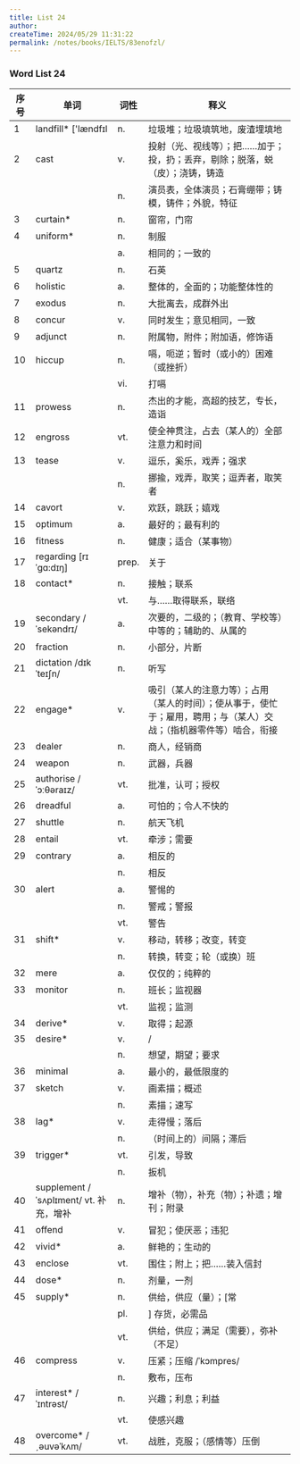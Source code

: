 ```yaml
---
title: List 24
author:
createTime: 2024/05/29 11:31:22
permalink: /notes/books/IELTS/83enofzl/
---
```


### Word List 24

| 序号 | 单词       | 词性    | 释义                                  |
|------|------------|---------|---------------------------------------|
| 1 | landfill* ['lændfɪl | n. | 垃圾堆；垃圾填筑地，废渣埋填地 |
| 2 | cast | v. | 投射（光、视线等）；把……加于；投，扔；丢弃，剔除；脱落，蜕（皮）；浇铸，铸造 |
|      |            | n.   | 演员表，全体演员；石膏绷带；铸模，铸件；外貌，特征 |
| 3 | curtain* | n. | 窗帘，门帘 |
| 4 | uniform* | n. | 制服 |
|      |            | a.   | 相同的；一致的 |
| 5 | quartz | n. | 石英 |
| 6 | holistic | a. | 整体的，全面的；功能整体性的 |
| 7 | exodus | n. | 大批离去，成群外出 |
| 8 | concur | v. | 同时发生；意见相同，一致 |
| 9 | adjunct | n. | 附属物，附件；附加语，修饰语 |
| 10 | hiccup | n. | 嗝，呃逆；暂时（或小的）困难（或挫折） |
|      |            | vi.   | 打嗝 |
| 11 | prowess | n. | 杰出的才能，高超的技艺，专长，造诣 |
| 12 | engross | vt. | 使全神贯注，占去（某人的）全部注意力和时间 |
| 13 | tease | v. | 逗乐，奚乐，戏弄；强求 |
|      |            | n.   | 挪揄，戏弄，取笑；逗弄者，取笑者 |
| 14 | cavort | v. | 欢跃，跳跃；嬉戏 |
| 15 | optimum | a. | 最好的；最有利的 |
| 16 | fitness | n. | 健康；适合（某事物） |
| 17 | regarding [rɪˈgɑ:dɪŋ] | prep. | 关于 |
| 18 | contact* | n. | 接触；联系 |
|      |            | vt.   | 与……取得联系，联络 |
| 19 | secondary /ˈsekəndrɪ/ | a. | 次要的，二级的；（教育、学校等）中等的；辅助的、从属的 |
| 20 | fraction | n. | 小部分，片断 |
| 21 | dictation /dɪkˈteɪʃn/ | n. | 听写 |
| 22 | engage* | v. | 吸引（某人的注意力等）；占用（某人的时间）；使从事于，使忙于；雇用，聘用；与（某人）交战；（指机器零件等）啮合，衔接 |
| 23 | dealer | n. | 商人，经销商 |
| 24 | weapon | n. | 武器，兵器 |
| 25 | authorise /ˈɔːθəraɪz/ | vt. | 批准，认可；授权 |
| 26 | dreadful | a. | 可怕的；令人不快的 |
| 27 | shuttle | n. | 航天飞机 |
| 28 | entail | vt. | 牵涉；需要 |
| 29 | contrary | a. | 相反的 |
|      |            | n.   | 相反 |
| 30 | alert | a. | 警惕的 |
|      |            | n.   | 警戒；警报 |
|      |            | vt.   | 警告 |
| 31 | shift* | v. | 移动，转移；改变，转变 |
|      |            | n.   | 转换，转变；轮（或换）班 |
| 32 | mere | a. | 仅仅的；纯粹的 |
| 33 | monitor | n. | 班长；监视器 |
|      |            | vt.   | 监视；监测 |
| 34 | derive* | v. | 取得；起源 |
| 35 | desire* | v. | / |
|      |            | n.   | 想望，期望；要求 |
| 36 | minimal | a. | 最小的，最低限度的 |
| 37 | sketch | v. | 画素描；概述 |
|      |            | n.   | 素描；速写 |
| 38 | lag* | v. | 走得慢；落后 |
|      |            | n.   | （时间上的）间隔；滞后 |
| 39 | trigger* | vt. | 引发，导致 |
|      |            | n.   | 扳机 |
| 40 | supplement /ˈsʌplɪment/ vt. 补充，增补 | n. | 增补（物），补充（物）；补遗；增刊；附录 |
| 41 | offend | v. | 冒犯；使厌恶；违犯 |
| 42 | vivid* | a. | 鲜艳的；生动的 |
| 43 | enclose | vt. | 围住；附上；把……装入信封 |
| 44 | dose* | n. | 剂量，一剂 |
| 45 | supply* | n. | 供给，供应（量）；[常 |
|      |            | pl.   | ] 存货，必需品 |
|      |            | vt.   | 供给，供应；满足（需要），弥补（不足） |
| 46 | compress | v. | 压紧；压缩 /ˈkɔmpres/ |
|      |            | n.   | 敷布，压布 |
| 47 | interest* /ˈɪntrəst/ | n. | 兴趣；利息；利益 |
|      |            | vt.   | 使感兴趣 |
| 48 | overcome* /ˏəuvəˈkʌm/ | vt. | 战胜，克服；（感情等）压倒 |

